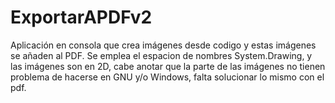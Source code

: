 # ExportarAPDFv2
Aplicación en consola que crea imágenes desde codigo y estas imágenes se añaden al PDF.
Se emplea el espacion de nombres System.Drawing, y las imágenes son en 2D, cabe anotar que la parte de las imágenes no tienen 
problema de hacerse en GNU y/o Windows, falta solucionar lo mismo con el pdf.
